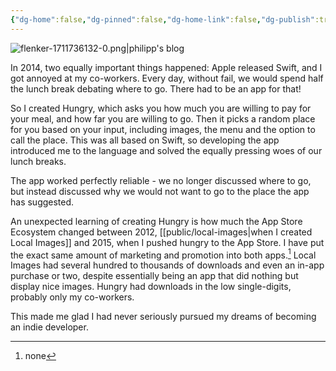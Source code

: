 ```yaml
---
{"dg-home":false,"dg-pinned":false,"dg-home-link":false,"dg-publish":true,"type":"post","disabled rules":["header-increment","yaml-title","yaml-title-alias","file-name-heading"],"title":"Hungry","dg-permalink":"hungry/","created-date":"2020-10-20T00:00:00","aliases":["Hungry"],"linter-yaml-title-alias":"Hungry","updated-date":"2025-05-05T17:44:28","tags":["pet-project-sematary"],"dg-path":"hungry.md","permalink":"/hungry/","dgPassFrontmatter":true}
---
```



![flenker-1711736132-0.png|philipp's blog](/img/user/attachments/flenker-1711736132-0.png)

In 2014, two equally important things happened: Apple released Swift, and I got annoyed at my co-workers. Every day, without fail, we would spend half the lunch break debating where to go. There had to be an app for that!

So I created Hungry, which asks you how much you are willing to pay for your meal, and how far you are willing to go.
Then it picks a random place for you based on your input, including images, the menu and the option to call the place. This was all based on Swift, so developing the app introduced me to the language and solved the equally pressing woes of our lunch breaks.

The app worked perfectly reliable - we no longer discussed
where to go, but instead discussed why we would not want to go to the place the app has suggested.

An unexpected learning of creating Hungry is how much the App Store Ecosystem changed between 2012, [[public/local-images\|when I created Local Images]] and 2015, when I pushed hungry to the App Store. I have put the exact same amount of marketing and promotion into both apps.[^1] Local Images had several hundred to thousands of downloads and even an in-app purchase or two, despite essentially being an app that did nothing but display nice images. Hungry had downloads in the low single-digits, probably only my co-workers.

This made me glad I had never seriously pursued my dreams of becoming an indie developer.

[^1]: none
